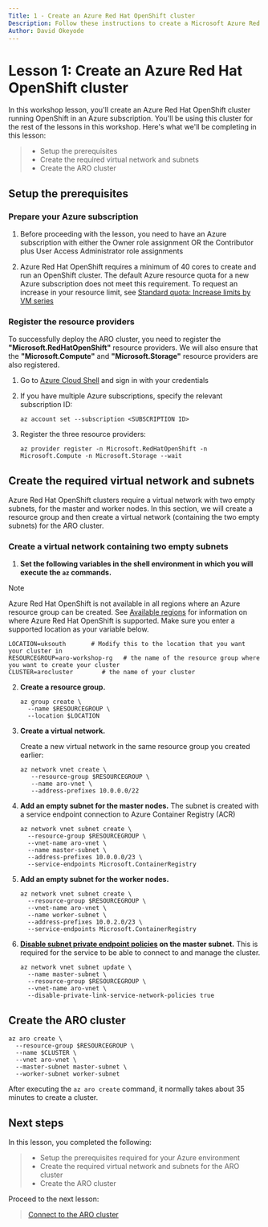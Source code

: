 ```yaml
---
Title: 1 - Create an Azure Red Hat OpenShift cluster
Description: Follow these instructions to create a Microsoft Azure Red Hat OpenShift cluster using the Azure CLI
Author: David Okeyode
---
```

# Lesson 1: Create an Azure Red Hat OpenShift cluster

In this workshop lesson, you'll create an Azure Red Hat OpenShift cluster running OpenShift in an Azure subscription. You'll be using this cluster for the rest of the lessons in this workshop. Here's what we'll be completing in this lesson:

> * Setup the prerequisites 
> * Create the required virtual network and subnets
> * Create the ARO cluster

## Setup the prerequisites
### Prepare your Azure subscription
1. Before proceeding with the lesson, you need to have an Azure subscription with either the Owner role assignment OR the Contributor plus User Access Administrator role assignments

2. Azure Red Hat OpenShift requires a minimum of 40 cores to create and run an OpenShift cluster. The default Azure resource quota for a new Azure subscription does not meet this requirement. To request an increase in your resource limit, see [Standard quota: Increase limits by VM series](https://docs.microsoft.com/en-us/azure/azure-portal/supportability/per-vm-quota-requests?WT.mc_id=AZ-MVP-5003870)

### Register the resource providers
To successfully deploy the ARO cluster, you need to register the **"Microsoft.RedHatOpenShift"** resource providers. We will also ensure that the **"Microsoft.Compute"** and **"Microsoft.Storage"** resource providers are also registered.

1. Go to [Azure Cloud Shell](https://shell.azure.com) and sign in with your credentials

2. If you have multiple Azure subscriptions, specify the relevant subscription ID:

    ```
    az account set --subscription <SUBSCRIPTION ID>
    ```

3. Register the three resource providers:

    ```
    az provider register -n Microsoft.RedHatOpenShift -n Microsoft.Compute -n Microsoft.Storage --wait
    ```
## Create the required virtual network and subnets
Azure Red Hat OpenShift clusters require a virtual network with two empty subnets, for the master and worker nodes. In this section, we will create a resource group and then create a virtual network (containing the two empty subnets) for the ARO cluster.
### Create a virtual network containing two empty subnets

1. **Set the following variables in the shell environment in which you will execute the `az` commands.**
> [!NOTE] 
   > Azure Red Hat OpenShift is not available in all regions where an Azure resource group can be created. See [Available regions](https://azure.microsoft.com/en-gb/global-infrastructure/services/?products=openshift&regions=all) for information on where Azure Red Hat OpenShift is supported. Make sure you enter a supported location as your variable below.

   ```
   LOCATION=uksouth       # Modify this to the location that you want your cluster in
   RESOURCEGROUP=aro-workshop-rg   # the name of the resource group where you want to create your cluster           
   CLUSTER=arocluster        # the name of your cluster
   ```

2. **Create a resource group.**

   ```
   az group create \
     --name $RESOURCEGROUP \
     --location $LOCATION
   ```

2. **Create a virtual network.**

   Create a new virtual network in the same resource group you created earlier:

   ```
   az network vnet create \
      --resource-group $RESOURCEGROUP \
      --name aro-vnet \
      --address-prefixes 10.0.0.0/22
   ```

3. **Add an empty subnet for the master nodes.**
The subnet is created with a service endpoint connection to Azure Container Registry (ACR)
   ```
   az network vnet subnet create \
     --resource-group $RESOURCEGROUP \
     --vnet-name aro-vnet \
     --name master-subnet \
     --address-prefixes 10.0.0.0/23 \
     --service-endpoints Microsoft.ContainerRegistry
   ```

4. **Add an empty subnet for the worker nodes.**

   ```
   az network vnet subnet create \
     --resource-group $RESOURCEGROUP \
     --vnet-name aro-vnet \
     --name worker-subnet \
     --address-prefixes 10.0.2.0/23 \
     --service-endpoints Microsoft.ContainerRegistry
   ```

5. **[Disable subnet private endpoint policies](../private-link/disable-private-link-service-network-policy.md) on the master subnet.** This is required for the service to be able to connect to and manage the cluster.

   ```
   az network vnet subnet update \
     --name master-subnet \
     --resource-group $RESOURCEGROUP \
     --vnet-name aro-vnet \
     --disable-private-link-service-network-policies true
   ```

## Create the ARO cluster

```
az aro create \
  --resource-group $RESOURCEGROUP \
  --name $CLUSTER \
  --vnet aro-vnet \
  --master-subnet master-subnet \
  --worker-subnet worker-subnet
```

After executing the `az aro create` command, it normally takes about 35 minutes to create a cluster.

## Next steps

In this lesson, you completed the following:
> * Setup the prerequisites required for your Azure environment
> * Create the required virtual network and subnets for the ARO cluster
> * Create the ARO cluster

Proceed to the next lesson:
> [Connect to the ARO cluster](2-connect-aro-cluster.md)
